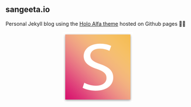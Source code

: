 ## sangeeta.io
Personal Jekyll blog using the [Holo Alfa theme](https://github.com/steinvc/holo-alfa) hosted on Github pages 🎉✨
<p align="center">
  <img src="https://github.com/sjbitcode/sangeeta.io/blob/master/android-chrome-192x192.png" alt="sangeeta.io"/>
</p>

